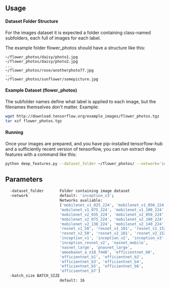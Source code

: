 

## Usage

#### Dataset Folder Structure
For the images dataset it is expected a folder containing class-named subfolders, each full of images for each label. 

The example folder flower_photos should have a structure like this:
```
~/flower_photos/daisy/photo1.jpg
~/flower_photos/daisy/photo2.jpg
...
~/flower_photos/rose/anotherphoto77.jpg
...
~/flower_photos/sunflower/somepicture.jpg
```
#### Example Dataset (flower_photos)
The subfolder names define what label is applied to each image, but the filenames themselves don't matter. 
Example:
 ```bash
 wget http://download.tensorflow.org/example_images/flower_photos.tgz
 tar xzf flower_photos.tgz
 ```

#### Running
Once your images are prepared, and you have pip-installed tensorflow-hub and
a sufficiently recent version of tensorflow, you can run extract deep features with a
command like this:
```bash
python deep_features.py --dataset_folder ~/flower_photos/ --network='inception_v3'
```

## Parameters
```bash
  -dataset_folder       Folder containing image dataset
  -network              default: 'inception_v3'; 
                        Networks avaliable:
                        ['mobilenet_v1_025_224', 'mobilenet_v1_050_224',
                        'mobilenet_v1_075_224', 'mobilenet_v1_100_224',
                        'mobilenet_v2_035_224', 'mobilenet_v2_050_224',
                        'mobilenet_v2_075_224', 'mobilenet_v2_100_224',
                        'mobilenet_v2_130_224', 'mobilenet_v2_140_224',
                        'resnet_v1_50', 'resnet_v1_101', 'resnet_v1_152',
                        'resnet_v2_50', 'resnet_v2_101', 'resnet_v2_152',
                        'inception_v1', 'inception_v2', 'inception_v3',
                        'inception_resnet_v2', 'nasnet_mobile',
                        'nasnet_large', 'pnasnet_large',
                        'amoebanet_a_n18_f448', 'efficientnet_b0',
                        'efficientnet_b1', 'efficientnet_b2',
                        'efficientnet_b3', 'efficientnet_b4',
                        'efficientnet_b5', 'efficientnet_b6',
                        'efficientnet_b7']
  -batch_size BATCH_SIZE
                        default: 16

```
